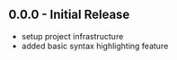 ## 0.0.0 - Initial Release
* setup project infrastructure
* added basic syntax highlighting feature
